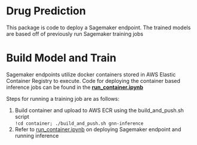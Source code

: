 # Drug Prediction
This package is code to deploy a Sagemaker endpoint. The trained models are based off of previously run Sagemaker training jobs

# Build Model and Train
Sagemaker endpoints utilize docker containers stored in AWS Elastic Container Registry to execute. Code for deploying the container based inference jobs can be found in the <b> [run_container.ipynb](./run_container.ipynb) </b>

Steps for running a training job are as follows:
1. Build container and upload to AWS ECR using the build_and_push.sh script <br />
    `!cd container; ./build_and_push.sh gnn-inference`
3. Refer to [run_container.ipynb](./run_container.ipynb) on deploying Sagemaker endpoint and running inference

